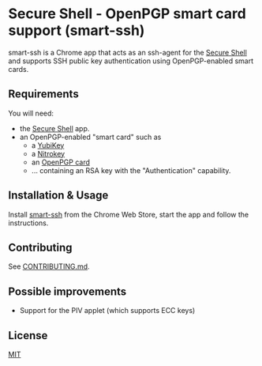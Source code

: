 Secure Shell - OpenPGP smart card support (smart-ssh)
=========

smart-ssh is a Chrome app that acts as an ssh-agent for the [Secure Shell](https://chrome.google.com/webstore/detail/secure-shell/pnhechapfaindjhompbnflcldabbghjo) and supports SSH public key authentication using OpenPGP-enabled smart cards.

## Requirements
  You will need:
  * the [Secure Shell](https://chrome.google.com/webstore/detail/secure-shell/pnhechapfaindjhompbnflcldabbghjo) app.
  * an OpenPGP-enabled "smart card" such as
    * a [YubiKey](https://www.yubico.com/products/yubikey-hardware/)
    * a [Nitrokey](https://www.nitrokey.com/)
    * an [OpenPGP card](https://www.g10code.com/p-card.html)
    * ...
    containing an RSA key with the "Authentication" capability.

## Installation & Usage
  Install [smart-ssh]() from the Chrome Web Store, start the app and follow the instructions.

## Contributing
See [CONTRIBUTING.md](https://github.com/FabianHenneke/smart-ssh/blob/master/CONTRIBUTING.md).

## Possible improvements
  * Support for the PIV applet (which supports ECC keys)

## License
[MIT](https://github.com/FabianHenneke/smart-ssh/blob/master/LICENSE)
